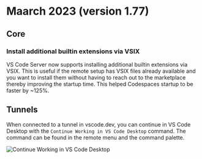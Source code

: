 # Maarch 2023 (version 1.77)

## Core

### Install additional builtin extensions via VSIX

VS Code Server now supports installing additional builtin extensions via VSIX. This is useful if the remote setup has VSIX files already available and you want to install them without having to reach out to the marketplace thereby improving the startup time. This helped Codespaces startup to be faster by ~125%.


## Tunnels

When connected to a tunnel in vscode.dev, you can continue in VS Code Desktop with the `Continue Working in VS Code Desktop` command. The command can be found in the remote menu and the command palette.

![Continue Working in VS Code Desktop](./images/1_77/tunnel-open-in-desktop.png)